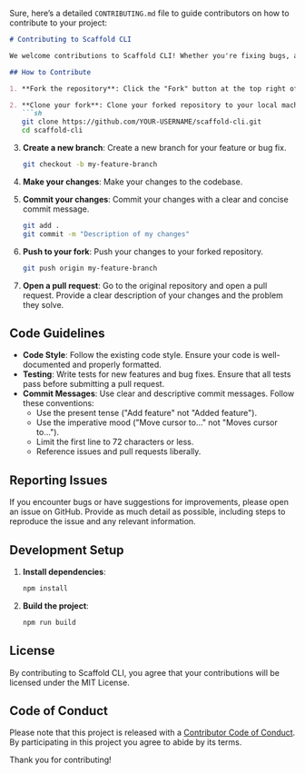 Sure, here’s a detailed `CONTRIBUTING.md` file to guide contributors on how to contribute to your project:

```markdown
# Contributing to Scaffold CLI

We welcome contributions to Scaffold CLI! Whether you're fixing bugs, adding new features, improving documentation, or suggesting ideas, your input is valuable to us.

## How to Contribute

1. **Fork the repository**: Click the "Fork" button at the top right of the repository page.

2. **Clone your fork**: Clone your forked repository to your local machine.
   ```sh
   git clone https://github.com/YOUR-USERNAME/scaffold-cli.git
   cd scaffold-cli
   ```

3. **Create a new branch**: Create a new branch for your feature or bug fix.
   ```sh
   git checkout -b my-feature-branch
   ```

4. **Make your changes**: Make your changes to the codebase.

5. **Commit your changes**: Commit your changes with a clear and concise commit message.
   ```sh
   git add .
   git commit -m "Description of my changes"
   ```

6. **Push to your fork**: Push your changes to your forked repository.
   ```sh
   git push origin my-feature-branch
   ```

7. **Open a pull request**: Go to the original repository and open a pull request. Provide a clear description of your changes and the problem they solve.

## Code Guidelines

- **Code Style**: Follow the existing code style. Ensure your code is well-documented and properly formatted.
- **Testing**: Write tests for new features and bug fixes. Ensure that all tests pass before submitting a pull request.
- **Commit Messages**: Use clear and descriptive commit messages. Follow these conventions:
  - Use the present tense ("Add feature" not "Added feature").
  - Use the imperative mood ("Move cursor to..." not "Moves cursor to...").
  - Limit the first line to 72 characters or less.
  - Reference issues and pull requests liberally.

## Reporting Issues

If you encounter bugs or have suggestions for improvements, please open an issue on GitHub. Provide as much detail as possible, including steps to reproduce the issue and any relevant information.

## Development Setup

1. **Install dependencies**:
   ```sh
   npm install
   ```

2. **Build the project**:
   ```sh
   npm run build
   ```

## License

By contributing to Scaffold CLI, you agree that your contributions will be licensed under the MIT License.

## Code of Conduct

Please note that this project is released with a [Contributor Code of Conduct](CODE_OF_CONDUCT.md). By participating in this project you agree to abide by its terms.

Thank you for contributing!
